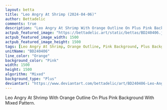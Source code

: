 ```yaml
---
layout: betta
title: "Leo Angry At Shrimp (2024-04-06)"
author: Bettadelic
comments: true
description: "Leo Angry At Shrimp With Orange Outline On Plus Pink Background With Mixed Pattern."
actpub_featured_image: "https://bettadelic.art/static/bettas/BD240406.jpg"
actpub_featured_image_width: 1500
actpub_featured_image_height: 1500
tags: [Leo Angry At Shrimp, Orange Outline, Pink Background, Plus Background Pattern, Mixed Pattern, April 2024]
unitName: "BD240406"
line_color: "Orange"
background_color: "Pink"
width: 1500
height: 1500
algorithm: "Mixed"
background_type: "Plus"
deviantart: "https://www.deviantart.com/bettadelic/art/BD240406-Leo-Angry-At-Shrimp-2024-04-06-1039471706"
---
```


Leo Angry At Shrimp With Orange Outline On Plus Pink Background With Mixed Pattern.
